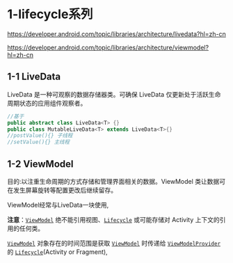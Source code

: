# 1-lifecycle系列

https://developer.android.com/topic/libraries/architecture/livedata?hl=zh-cn

https://developer.android.com/topic/libraries/architecture/viewmodel?hl=zh-cn

## 1-1 LiveData

LiveData 是一种可观察的数据存储器类。可确保 LiveData 仅更新处于活跃生命周期状态的应用组件观察者。

```java
//基于
public abstract class LiveData<T> {}
public class MutableLiveData<T> extends LiveData<T>{}
//postValue(){} 子线程
//setValue(){} 主线程
```

## 1-2 ViewModel

目的:以注重生命周期的方式存储和管理界面相关的数据。ViewModel 类让数据可在发生屏幕旋转等配置更改后继续留存。

ViewModel经常与LiveData一块使用,

**注意**：[`ViewModel`](https://developer.android.com/reference/androidx/lifecycle/ViewModel?hl=zh-cn) 绝不能引用视图、[`Lifecycle`](https://developer.android.com/reference/androidx/lifecycle/Lifecycle?hl=zh-cn) 或可能存储对 Activity 上下文的引用的任何类。

[`ViewModel`](https://developer.android.com/reference/androidx/lifecycle/ViewModel?hl=zh-cn) 对象存在的时间范围是获取 [`ViewModel`](https://developer.android.com/reference/androidx/lifecycle/ViewModel?hl=zh-cn) 时传递给 [`ViewModelProvider`](https://developer.android.com/reference/androidx/lifecycle/ViewModelProvider?hl=zh-cn) 的 [`Lifecycle`](https://developer.android.com/reference/androidx/lifecycle/Lifecycle?hl=zh-cn)(Activity or Fragment),


